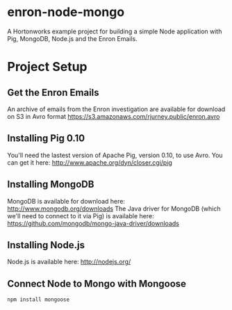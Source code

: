enron-node-mongo
================

A Hortonworks example project for building a simple Node application with Pig, MongoDB, Node.js and the Enron Emails.

Project Setup
=============

Get the Enron Emails
--------------------
An archive of emails from the Enron investigation are available for download on S3 in Avro format https://s3.amazonaws.com/rjurney.public/enron.avro

Installing Pig 0.10
-------------------
You'll need the lastest version of Apache Pig, version 0.10, to use Avro. You can get it here: http://www.apache.org/dyn/closer.cgi/pig

Installing MongoDB
------------------
MongoDB is available for download here: http://www.mongodb.org/downloads The Java driver for MongoDB (which we'll need to connect to it via Pig) is available here: https://github.com/mongodb/mongo-java-driver/downloads

Installing Node.js
------------------
Node.js is available here: http://nodejs.org/

Connect Node to Mongo with Mongoose
-----------------------------------
`npm install mongoose`
